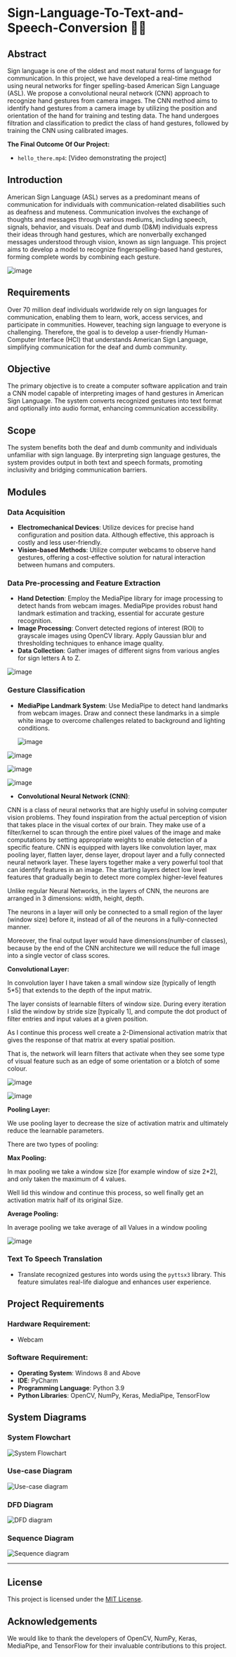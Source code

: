 # **Sign-Language-To-Text-and-Speech-Conversion 💬👋**

## **Abstract**

Sign language is one of the oldest and most natural forms of language for communication. In this project, we have developed a real-time method using neural networks for finger spelling-based American Sign Language (ASL). We propose a convolutional neural network (CNN) approach to recognize hand gestures from camera images. The CNN method aims to identify hand gestures from a camera image by utilizing the position and orientation of the hand for training and testing data. The hand undergoes filtration and classification to predict the class of hand gestures, followed by training the CNN using calibrated images.

**The Final Outcome Of Our Project:** 
- `hello_there.mp4`: [Video demonstrating the project]

## **Introduction**

American Sign Language (ASL) serves as a predominant means of communication for individuals with communication-related disabilities such as deafness and muteness. Communication involves the exchange of thoughts and messages through various mediums, including speech, signals, behavior, and visuals. Deaf and dumb (D&M) individuals express their ideas through hand gestures, which are nonverbally exchanged messages understood through vision, known as sign language. This project aims to develop a model to recognize fingerspelling-based hand gestures, forming complete words by combining each gesture.



![image](https://github.com/ShrutiNathavani/Sign-Language-To-Text-and-Speech/assets/77912009/e9b62ed7-3c42-4768-b04c-a149a71c8d19)



## **Requirements**

Over 70 million deaf individuals worldwide rely on sign languages for communication, enabling them to learn, work, access services, and participate in communities. However, teaching sign language to everyone is challenging. Therefore, the goal is to develop a user-friendly Human-Computer Interface (HCI) that understands American Sign Language, simplifying communication for the deaf and dumb community.

## **Objective**

The primary objective is to create a computer software application and train a CNN model capable of interpreting images of hand gestures in American Sign Language. The system converts recognized gestures into text format and optionally into audio format, enhancing communication accessibility.

## **Scope**

The system benefits both the deaf and dumb community and individuals unfamiliar with sign language. By interpreting sign language gestures, the system provides output in both text and speech formats, promoting inclusivity and bridging communication barriers.

## **Modules**

### **Data Acquisition**

- **Electromechanical Devices**: Utilize devices for precise hand configuration and position data. Although effective, this approach is costly and less user-friendly.
- **Vision-based Methods**: Utilize computer webcams to observe hand gestures, offering a cost-effective solution for natural interaction between humans and computers.

### **Data Pre-processing and Feature Extraction**

- **Hand Detection**: Employ the MediaPipe library for image processing to detect hands from webcam images. MediaPipe provides robust hand landmark estimation and tracking, essential for accurate gesture recognition.
- **Image Processing**: Convert detected regions of interest (ROI) to grayscale images using OpenCV library. Apply Gaussian blur and thresholding techniques to enhance image quality.
- **Data Collection**: Gather images of different signs from various angles for sign letters A to Z.

![image](https://github.com/ShrutiNathavani/Sign-Language-To-Text-and-Speech/assets/77912009/7d8fec5c-b3db-42df-bccc-7408fb6a7da6)


### **Gesture Classification**
- **MediaPipe Landmark System**: Use MediaPipe to detect hand landmarks from webcam images. Draw and connect these landmarks in a simple white image to overcome challenges related to background and lighting conditions.

  ![image](https://github.com/ShrutiNathavani/Sign-Language-To-Text-and-Speech/assets/77912009/f02208e8-2554-4359-b1f3-b8124d8037ef)


![image](https://github.com/ShrutiNathavani/Sign-Language-To-Text-and-Speech/assets/77912009/ab0f2d82-9246-4add-99dc-dd4d4f4a3315)

![image](https://github.com/ShrutiNathavani/Sign-Language-To-Text-and-Speech/assets/77912009/388e0458-7c6f-4c13-b7aa-08ded2651ef2)

![image](https://github.com/ShrutiNathavani/Sign-Language-To-Text-and-Speech/assets/77912009/50d2ba3c-bb95-4cbb-985b-be85a8e88380)



- **Convolutional Neural Network (CNN)**:
  
CNN is a class of neural networks that are highly useful in solving computer vision problems. They found inspiration from the actual perception of vision that takes place in the visual cortex of our brain. They make use of a filter/kernel to scan through the entire pixel values of the image and make computations by setting appropriate weights to enable detection of a specific feature. CNN is equipped with layers like convolution layer, max pooling layer, flatten layer, dense layer, dropout layer and a fully connected neural network layer. These layers together make a very powerful tool that can identify features in an image. The starting layers detect low level features that gradually begin to detect more complex higher-level features

Unlike regular Neural Networks, in the layers of CNN, the neurons are arranged in 3 dimensions: width, height, depth.

The neurons in a layer will only be connected to a small region of the layer (window size) before it, instead of all of the neurons in a fully-connected manner.

Moreover, the final output layer would have dimensions(number of classes), because by the end of the CNN architecture we will reduce the full image into a single vector of class scores.

**Convolutional Layer:**

In convolution layer I have taken a small window size [typically of length 5*5] that extends to the depth of the input matrix.

The layer consists of learnable filters of window size. During every iteration I slid the window by stride size [typically 1], and compute the dot product of filter entries and input values at a given position.

As I continue this process well create a 2-Dimensional activation matrix that gives the response of that matrix at every spatial position.

That is, the network will learn filters that activate when they see some type of visual feature such as an edge of some orientation or a blotch of some colour. 


![image](https://github.com/ShrutiNathavani/Sign-Language-To-Text-and-Speech/assets/77912009/4b5099a6-135f-4ca0-98ec-6cc07cf1c5ca)


  ![image](https://github.com/ShrutiNathavani/Sign-Language-To-Text-and-Speech/assets/77912009/58b77e4e-3d2c-4bf0-8ea7-de50d52b423c)

**Pooling Layer:**

We use pooling layer to decrease the size of activation matrix and ultimately reduce the learnable parameters.

There are two types of pooling:

**Max Pooling:**

In max pooling we take a window size [for example window of size 2*2], and only taken the maximum of 4 values.

Well lid this window and continue this process, so well finally get an activation matrix half of its original Size.

**Average Pooling:**

In average pooling we take average of all Values in a window pooling

![image](https://github.com/ShrutiNathavani/Sign-Language-To-Text-and-Speech/assets/77912009/a662883e-a520-4aa7-9452-82eb07cf4c4c)


### **Text To Speech Translation**

- Translate recognized gestures into words using the `pyttsx3` library. This feature simulates real-life dialogue and enhances user experience.

## **Project Requirements**

### **Hardware Requirement:**
- Webcam

### **Software Requirement:**
- **Operating System**: Windows 8 and Above
- **IDE**: PyCharm
- **Programming Language**: Python 3.9
- **Python Libraries**: OpenCV, NumPy, Keras, MediaPipe, TensorFlow

## **System Diagrams**

### **System Flowchart**

![System Flowchart](https://github.com/ShrutiNathavani/Sign-Language-To-Text-and-Speech/assets/77912009/f6a9b8c3-a2b5-485b-977c-846bd689d5e9)

### **Use-case Diagram**

![Use-case diagram](https://github.com/ShrutiNathavani/Sign-Language-To-Text-and-Speech/assets/77912009/69e077ed-b12a-4a9a-9cb2-9d3d64b345f0)

### **DFD Diagram**

![DFD diagram](https://github.com/ShrutiNathavani/Sign-Language-To-Text-and-Speech/assets/77912009/85081d60-7dab-440f-b0f9-3f90b8a761d7)

### **Sequence Diagram**

![Sequence diagram](https://github.com/ShrutiNathavani/Sign-Language-To-Text-and-Speech/assets/77912009/f633d5c0-cbbf-43d4-a628-da79a46cfa88)

---


## **License**

This project is licensed under the [MIT License](LICENSE).

## **Acknowledgements**

We would like to thank the developers of OpenCV, NumPy, Keras, MediaPipe, and TensorFlow for their invaluable contributions to this project.

